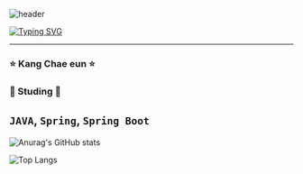 ![header](https://capsule-render.vercel.app/api?type=waving&color=auto&height=300&section=header&text=Kang+Chae+Eun&fontSize=30&thema=ambient_gradient)

[![Typing SVG](https://readme-typing-svg.demolab.com?font=Handjet&weight=500&size=30&pause=1000&color=0FAAFFD8&center=true&lines=Welcome+to+aprnal's+GitHub)](https://git.io/typing-svg)

---
### ⭐ Kang Chae eun ⭐


### 🌰 Studing 🌰
`JAVA`, `Spring`, `Spring Boot`
---

![Anurag's GitHub stats](https://github-readme-stats.vercel.app/api?username=aprnal&show_icons=true&theme=radical)



![Top Langs](https://github-readme-stats.vercel.app/api/top-langs/?username=aprnal&layout=compact)
